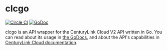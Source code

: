 # clcgo

[![Circle CI](https://circleci.com/gh/CenturyLinkLabs/clcgo/tree/master.svg?style=svg)](https://circleci.com/gh/CenturyLinkLabs/clcgo/tree/master)
[![GoDoc](http://godoc.org/github.com/CenturyLinkLabs/clcgo?status.png)](http://godoc.org/github.com/CenturyLinkLabs/clcgo)

clcgo is an API wrapper for the CenturyLink Cloud V2 API written in Go. You can read about its usage in [the
GoDocs](http://godoc.org/github.com/CenturyLinkLabs/clcgo), and about the API's capabilities in [CenturyLink Cloud documentation](https://t3n.zendesk.com/categories/20067994-API-v2-0-Beta-).
